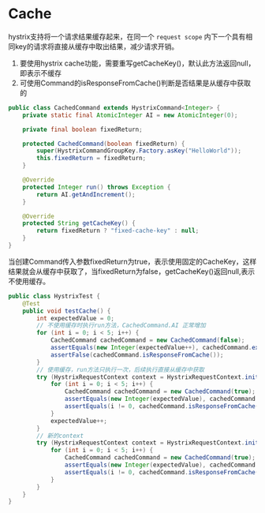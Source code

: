 # Cache
hystrix支持将一个请求结果缓存起来，在同一个 `request scope` 内下一个具有相同key的请求将直接从缓存中取出结果，减少请求开销。
1. 要使用hystrix cache功能，需要重写getCacheKey()，默认此方法返回null，即表示不缓存
2. 可使用Command的isResponseFromCache()判断是否结果是从缓存中获取的
```java
public class CachedCommand extends HystrixCommand<Integer> {
    private static final AtomicInteger AI = new AtomicInteger(0);

    private final boolean fixedReturn;

    protected CachedCommand(boolean fixedReturn) {
        super(HystrixCommandGroupKey.Factory.asKey("HelloWorld"));
        this.fixedReturn = fixedReturn;
    }

    @Override
    protected Integer run() throws Exception {
        return AI.getAndIncrement();
    }

    @Override
    protected String getCacheKey() {
        return fixedReturn ? "fixed-cache-key" : null;
    }
}
```
当创建Command传入参数fixedReturn为true，表示使用固定的CacheKey，这样结果就会从缓存中获取了，当fixedReturn为false，getCacheKey()返回null,表示不使用缓存。
```java
public class HystrixTest {
    @Test
    public void testCache() {
        int expectedValue = 0;
        // 不使用缓存时执行run方法，CachedCommand.AI 正常增加
        for (int i = 0; i < 5; i++) {
            CachedCommand cachedCommand = new CachedCommand(false);
            assertEquals(new Integer(expectedValue++), cachedCommand.execute());
            assertFalse(cachedCommand.isResponseFromCache());
        }
        // 使用缓存，run方法只执行一次，后续执行直接从缓存中获取
        try (HystrixRequestContext context = HystrixRequestContext.initializeContext();) {
            for (int i = 0; i < 5; i++) {
                CachedCommand cachedCommand = new CachedCommand(true);
                assertEquals(new Integer(expectedValue), cachedCommand.execute());
                assertEquals(i != 0, cachedCommand.isResponseFromCache());
            }
            expectedValue++;
        }
        // 新的context
        try (HystrixRequestContext context = HystrixRequestContext.initializeContext();) {
            for (int i = 0; i < 5; i++) {
                CachedCommand cachedCommand = new CachedCommand(true);
                assertEquals(new Integer(expectedValue), cachedCommand.execute());
                assertEquals(i != 0, cachedCommand.isResponseFromCache());
            }
        }
    }
}
```